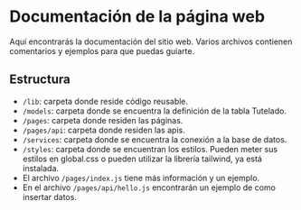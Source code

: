 # Documentación de la página web

Aquí encontrarás la documentación del sitio web. Varios archivos contienen comentarios y ejemplos para que puedas guiarte. 

## Estructura

- `/lib`: carpeta donde reside código reusable.
- `/models`: carpeta donde se encuentra la definición de la tabla Tutelado.
- `/pages`: carpeta donde residen las páginas.
- `/pages/api`: carpeta donde residen las apis.
- `/services`: carpeta donde se encuentra la conexión a la base de datos.
- `/styles`: carpeta donde se encuentran los estilos. Pueden meter sus estilos en global.css o pueden utilizar la librería tailwind, ya está instalada.
- El archivo `/pages/index.js` tiene más información y un ejemplo.
- En el archivo `/pages/api/hello.js` encontrarán un ejemplo de como insertar datos. 
